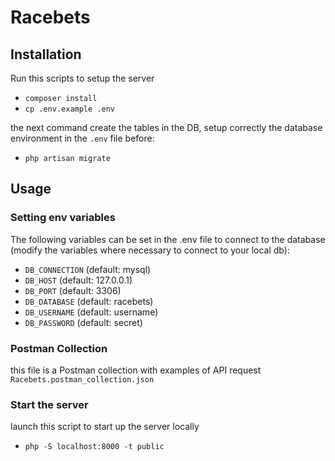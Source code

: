 # Racebets

## Installation
Run this scripts to setup the server
- `composer install`
- `cp .env.example .env`

the next command create the tables in the DB, setup correctly the database environment in the `.env` file before:
- `php artisan migrate`

## Usage

### Setting env variables

The following variables can be set in the .env file to connect to the database (modify the variables where necessary to connect to your local db):
- `DB_CONNECTION` (default: mysql)
- `DB_HOST` (default: 127.0.0.1)
- `DB_PORT` (default: 3306)
- `DB_DATABASE` (default: racebets)
- `DB_USERNAME` (default: username)
- `DB_PASSWORD` (default: secret)

### Postman Collection
this file is a Postman collection with examples of API request
`Racebets.postman_collection.json`


### Start the server
launch this script to start up the server locally
-  `php -S localhost:8000 -t public`
 
